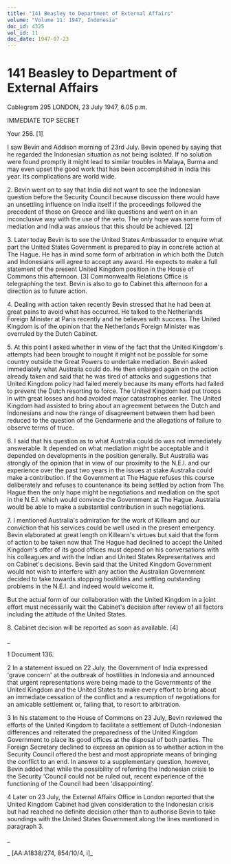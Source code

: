 ```yaml
---
title: "141 Beasley to Department of External Affairs"
volume: "Volume 11: 1947, Indonesia"
doc_id: 4325
vol_id: 11
doc_date: 1947-07-23
---
```


# 141 Beasley to Department of External Affairs

Cablegram 295 LONDON, 23 July 1947, 6.05 p.m.

IMMEDIATE TOP SECRET

Your 256. [1]

I saw Bevin and Addison morning of 23rd July. Bevin opened by saying that he regarded the Indonesian situation as not being isolated. If no solution were found promptly it might lead to similar troubles in Malaya, Burma and may even upset the good work that has been accomplished in India this year. Its complications are world wide.

2\. Bevin went on to say that India did not want to see the Indonesian question before the Security Council because discussion there would have an unsettling influence on India itself if the proceedings followed the precedent of those on Greece and like questions and went on in an inconclusive way with the use of the veto. The only hope was some form of mediation and India was anxious that this should be achieved. [2]

3\. Later today Bevin is to see the United States Ambassador to enquire what part the United States Government is prepared to play in concrete action at The Hague. He has in mind some form of arbitration in which both the Dutch and Indonesians will agree to accept any award. He expects to make a full statement of the present United Kingdom position in the House of Commons this afternoon. [3] Commonwealth Relations Office is telegraphing the text. Bevin is also to go to Cabinet this afternoon for a direction as to future action.

4\. Dealing with action taken recently Bevin stressed that he had been at great pains to avoid what has occurred. He talked to the Netherlands Foreign Minister at Paris recently and he believes with success. The United Kingdom is of the opinion that the Netherlands Foreign Minister was overruled by the Dutch Cabinet.

5\. At this point I asked whether in view of the fact that the United Kingdom's attempts had been brought to nought it might not be possible for some country outside the Great Powers to undertake mediation. Bevin asked immediately what Australia could do. He then enlarged again on the action already taken and said that he was tired of attacks and suggestions that United Kingdom policy had failed merely because its many efforts had failed to prevent the Dutch resorting to force. The United Kingdom had put troops in with great losses and had avoided major catastrophes earlier. The United Kingdom had assisted to bring about an agreement between the Dutch and Indonesians and now the range of disagreement between them had been reduced to the question of the Gendarmerie and the allegations of failure to observe terms of truce.

6\. I said that his question as to what Australia could do was not immediately answerable. It depended on what mediation might be acceptable and it depended on developments in the position generally. But Australia was strongly of the opinion that in view of our proximity to the N.E.I. and our experience over the past two years in the issues at stake Australia could make a contribution. If the Government at The Hague refuses this course deliberately and refuses to countenance its being settled by action from The Hague then the only hope might be negotiations and mediation on the spot in the N.E.I. which would convince the Government at The Hague. Australia would be able to make a substantial contribution in such negotiations.

7\. I mentioned Australia's admiration for the work of Killearn and our conviction that his services could be well used in the present emergency. Bevin elaborated at great length on Killearn's virtues but said that the form of action to be taken now that The Hague had declined to accept the United Kingdom's offer of its good offices must depend on his conversations with his colleagues and with the Indian and United States Representatives and on Cabinet's decisions. Bevin said that the United Kingdom Government would not wish to interfere with any action the Australian Government decided to take towards stopping hostilities and settling outstanding problems in the N.E.I. and indeed would welcome it.

But the actual form of our collaboration with the United Kingdom in a joint effort must necessarily wait the Cabinet's decision after review of all factors including the attitude of the United States.

8\. Cabinet decision will be reported as soon as available. [4]

_

1 Document 136.

2 In a statement issued on 22 July, the Government of India expressed 'grave concern' at the outbreak of hostilities in Indonesia and announced that urgent representations were being made to the Governments of the United Kingdom and the United States to make every effort to bring about an immediate cessation of the conflict and a resumption of negotiations for an amicable settlement or, failing that, to resort to arbitration.

3 In his statement to the House of Commons on 23 July, Bevin reviewed the efforts of the United Kingdom to facilitate a settlement of Dutch-Indonesian differences and reiterated the preparedness of the United Kingdom Government to place its good offices at the disposal of both parties. The Foreign Secretary declined to express an opinion as to whether action in the Security Council offered the best and most appropriate means of bringing the conflict to an end. In answer to a supplementary question, however, Bevin added that while the possibility of referring the Indonesian crisis to the Security 'Council could not be ruled out, recent experience of the functioning of the Council had been 'disappointing'.

4 Later on 23 July, the External Affairs Office in London reported that the United Kingdom Cabinet had given consideration to the Indonesian crisis but had reached no definite decision other than to authorise Bevin to take soundings with the United States Government along the lines mentioned in paragraph 3.

_

_ [AA:A1838/274, 854/10/4, i]_
